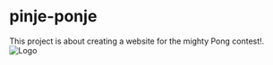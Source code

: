 # pinje-ponje
This project is about creating a website for the mighty Pong contest!.
![Logo](https://github.com/yabtaour/pinje-ponje/assets/95212223/5b4d821c-53b3-4375-9222-04f4ab6cf1cc)
